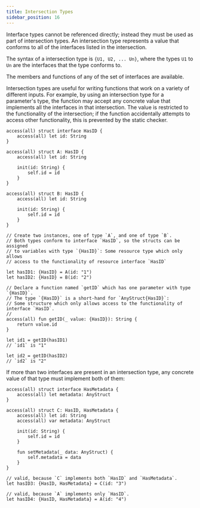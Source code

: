 ```yaml
---
title: Intersection Types
sidebar_position: 16
---
```


Interface types cannot be referenced directly; 
instead they must be used as part of intersection types. 
An intersection type represents a value that conforms to all of the interfaces listed in the intersection. 

The syntax of a intersection type is `{U1, U2, ... Un}`,
where the types `U1` to `Un` are the interfaces that the type conforms to.

The members and functions of any of the set of interfaces are available.

Intersection types are useful for writing functions that work on a variety of different inputs.
For example, by using an intersection type for a parameter's type,
the function may accept any concrete value that implements all the interfaces in that intersection. 
The value is restricted to the functionality of the intersection; 
if the function accidentally attempts to access other functionality,
this is prevented by the static checker.

```cadence
access(all) struct interface HasID {
    access(all) let id: String
}

access(all) struct A: HasID {
    access(all) let id: String

    init(id: String) {
        self.id = id
    }
}

access(all) struct B: HasID {
    access(all) let id: String

    init(id: String) {
        self.id = id
    }
}

// Create two instances, one of type `A`, and one of type `B`.
// Both types conform to interface `HasID`, so the structs can be assigned
// to variables with type `{HasID}`: Some resource type which only allows
// access to the functionality of resource interface `HasID`

let hasID1: {HasID} = A(id: "1")
let hasID2: {HasID} = B(id: "2")

// Declare a function named `getID` which has one parameter with type `{HasID}`.
// The type `{HasID}` is a short-hand for `AnyStruct{HasID}`:
// Some structure which only allows access to the functionality of interface `HasID`.
//
access(all) fun getID(_ value: {HasID}): String {
    return value.id
}

let id1 = getID(hasID1)
// `id1` is "1"

let id2 = getID(hasID2)
// `id2` is "2"
```

If more than two interfaces are present in an intersection type, 
any concrete value of that type must implement both of them:

```cadence
access(all) struct interface HasMetadata {
    access(all) let metadata: AnyStruct
}

access(all) struct C: HasID, HasMetadata {
    access(all) let id: String
    access(all) var metadata: AnyStruct

    init(id: String) {
        self.id = id
    }

    fun setMetadata(_ data: AnyStruct) {
        self.metadata = data
    }
}

// valid, because `C` implements both `HasID` and `HasMetadata`. 
let hasID3: {HasID, HasMetadata} = C(id: "3")

// valid, because `A` implements only `HasID`.
let hasID4: {HasID, HasMetadata} = A(id: "4")
```